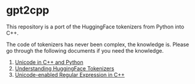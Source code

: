 # gpt2cpp

This repository is a port of the HuggingFace tokenizers from Python into C++.

The code of tokenizers has never been complex, the knowledge is. Please go through the following documents if you need the knowledge.

1. [Unicode in C++ and Python](u.md)
1. [Understanding HuggingFace Tokenizers](0.md)
1. [Unicode-enabled Regular Expression in C++](1.md)
